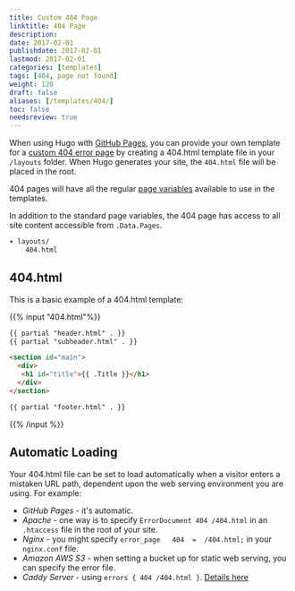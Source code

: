 ```yaml
---
title: Custom 404 Page
linktitle: 404 Page
description:
date: 2017-02-01
publishdate: 2017-02-01
lastmod: 2017-02-01
categories: [templates]
tags: [404, page not found]
weight: 120
draft: false
aliases: [/templates/404/]
toc: false
needsreview: true
---
```


When using Hugo with [GitHub Pages](http://pages.github.com/), you can provide your own template for a [custom 404 error page](https://help.github.com/articles/custom-404-pages/) by creating a 404.html template file in your `/layouts` folder. When Hugo generates your site, the `404.html` file will be placed in the root.

404 pages will have all the regular [page variables][pagevars] available to use in the templates.

In addition to the standard page variables, the 404 page has access to all site content accessible from `.Data.Pages`.

```bash
▾ layouts/
    404.html
```

## 404.html

This is a basic example of a 404.html template:

{{% input "404.html"%}}
```html
{{ partial "header.html" . }}
{{ partial "subheader.html" . }}

<section id="main">
  <div>
   <h1 id="title">{{ .Title }}</h1>
  </div>
</section>

{{ partial "footer.html" . }}
```
{{% /input %}}

## Automatic Loading

Your 404.html file can be set to load automatically when a visitor enters a mistaken URL path, dependent upon the web serving environment you are using. For example:

* _GitHub Pages_ - it's automatic.
* _Apache_ - one way is to specify `ErrorDocument 404 /404.html` in an `.htaccess` file in the root of your site.
* _Nginx_ - you might specify `error_page   404  =  /404.html;` in your `nginx.conf` file.
* _Amazon AWS S3_ - when setting a bucket up for static web serving, you can specify the error file.
* _Caddy Server_ - using `errors { 404 /404.html }`. [Details here](https://caddyserver.com/docs/errors)

[pagevars]: /variables-and-params/page-variables/